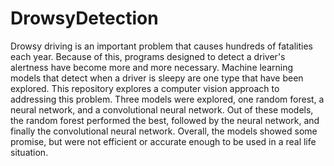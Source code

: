 # DrowsyDetection

Drowsy driving is an important problem that causes hundreds of fatalities each year. Because of this, programs designed to detect a driver's alertness have become more and more necessary. Machine learning models that detect when a driver is sleepy are one type that have been explored. This repository explores a computer vision approach to addressing this problem. Three models were explored, one random forest, a neural network, and a convolutional neural network. Out of these models, the random forest performed the best, followed by the neural network, and finally the convolutional neural network. Overall, the models showed some promise, but were not efficient or accurate enough to be used in a real life situation.
